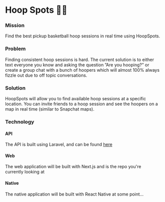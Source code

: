 # Hoop Spots 🏀📍

### Mission
Find the best pickup basketball hoop sessions in real time using HoopSpots.

### Problem
Finding consistent hoop sessions is hard.  The current solution is to either text everyone you know and asking the question ”Are you hooping?” or create a group chat with a bunch of hoopers which will almost 100% always fizzle out due to off topic conversations.

### Solution
HoopSpots will allow you to find available hoop sessions at a specific location. You can invite friends to a hoop session and see the hoopers on a map in real time (similar to Snapchat maps).

### Technology
#### API
The API is built using Laravel, and can be found [here](https://github.com/HoopSpots/api)

#### Web
The web application will be built with Next.js and is the repo you're currently looking at

#### Native
The native application will be built with React Native at some point...
